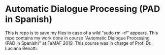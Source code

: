 # Automatic Dialogue Processing (PAD in Spanish)

This is repo is to save my files in case of a wild "sudo rm -rf" appears. This repo contains my work done in course "Automatic Dialogue Processing (PAD in Spanish)" at FaMAF 2019. This course was in charge of Prof. Dr. Luciana Benotti.
